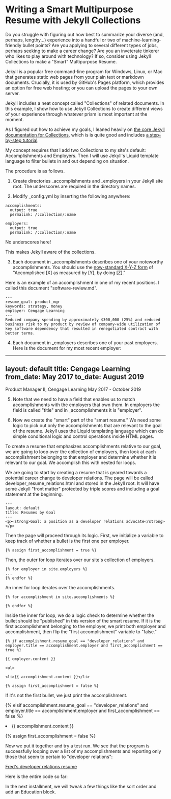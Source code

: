 # Writing a Smart Multipurpose Resume with Jekyll Collections

Do you struggle with figuring out how best to summarize your diverse (and, perhaps, lengthy...) experience into a handful or two of machine-learning-friendly bullet points?
Are you applying to several different types of jobs, perhaps seeking to make a career change?
Are you an inveterate tinkerer who likes to play around with technology?
If so, consider using Jekyll Collections to make a "Smart" Multipurpose Resume.

Jekyll is a popular free command-line program for Windows, Linux, or Mac that generates static web pages from your plain text or markdown documents. Crucially, it is used by GitHub's Pages platform, which provides an option for free web hosting; or you can upload the pages to your own server.

Jekyll includes a neat concept called "Collections" of related documents.  In this example, I show how to use Jekyll Collections to create different views of your experience through whatever prism is most important at the moment.

As I figured out how to achieve my goals, I leaned heavily on [the core Jekyll documentation for Collections](https://jekyllrb.com/docs/collections/), which is is quite good and includes [a step-by-step tutorial](https://jekyllrb.com/docs/step-by-step/09-collections/).

My concept requires that I add two Collections to my site's default: Accomplishments and Employers. Then I will use Jekyll's Liquid template language to filter bullets in and out depending on situation.

The procedure is as follows.

1.  Create directories _accomplishments and _employers in your Jekyll site root.  The underscores are required in the directory names.

2.  Modify _config.yml by inserting the following anywhere:

```
accomplishments:
  output: true
  permalink: /:collection/:name

employers:
  output: true
  permalink: /:collection/:name

```
No underscores here!

This makes Jekyll aware of the collections.

3.  Each document in _accomplishments describes one of your noteworthy accomplishments. You should use the [now-standard X-Y-Z form](https://www.inc.com/bill-murphy-jr/google-recruiters-say-these-5-resume-tips-including-x-y-z-formula-will-improve-your-odds-of-getting-hired-at-google.html) of "Accomplished [X] as measured by [Y], by doing [Z]."

Here is an example of an accomplishment in one of my recent positions.  I called this document "software-review.md".

```
---
resume_goal: product_mgr
keywords: strategy, money
employer: Cengage Learning
---
Reduced company spending by approximately $300,000 (25%) and reduced business risk to my product by review of company-wide utilization of key software dependency that resulted in renegotiated contract with better terms.

```
4.  Each document in _employers describes one of your past employers.  Here is the document for my most recent employer:

---
layout: default
title: Cengage Learning
from_date: May 2017
to_date: August 2019
---
Product Manager II, Cengage Learning May 2017 - October 2019

5.  Note that we need to have a field that enables us to match accomplishments with the employers that own them.  In employers the field is called "title" and in _accomplishments it is "employer".  

6. Now we create the "smart" part of the "smart resume."  We need some logic to pick out only the accomplishments that are relevant to the goal of the resume.  Jekyll uses the Liquid templating language which can do simple conditional logic and control operations inside HTML pages. 

To create a resume that emphasizes accomplishments relative to our goal, we are going to loop over the collection of employers, then look at each accomplishment belonging to that employer and determine whether it is relevant to our goal.  We accomplish this with nested for loops.

We are going to start by creating a resume that is geared towards a potential career change to developer relations.  The page will be called developer_resume_relations.html and stored in the Jekyll root.  It will have some Jekyll "front matter" protected by triple scores and including a goal statement at the beginning.

```
---
layout: default
title: Resumes by Goal
---
<p><strong>Goal: a position as a developer relations advocate</strong></p>

```
Then the page will proceed through its logic.  First, we initialize a variable to keep track of whether a bullet is the first one per employer.
```
{% assign first_accomplishment = true %}

```
Then, the  outer for loop iterates over our site's collection of employers.

```
{% for employer in site.employers %}
...
{% endfor %}
```

An inner for loop iterates over the accomplishments.

```
{% for accomplishment in site.accomplishments %}

{% endfor %}
```

Inside the inner for loop, we do a logic check to determine whether the bullet should be "published" in this version of the smart resume. If it is the first accomplishment belonging to the employer, we print both employer and accomplishment, then flip the "first accomplishment" variable to "false."

```
{% if accomplishment.resume_goal == "developer_relations" and employer.title == accomplishment.employer and first_accomplishment == true %}

{{ employer.content }}

<ul>

<li>{{ accomplishment.content }}</li>

{% assign first_accomplishment = false %}

```
If it's not the first bullet, we just print the accomplishment.

{% elsif accomplishment.resume_goal == "developer_relations" and employer.title == accomplishment.employer and first_accomplishment == false %}

<li>{{ accomplishment.content }}</li>

{% assign first_accomplishment = false %}

Now we put it together and try a test run.  We see that the program is successfully looping over a list of my accomplishments and reporting only those that seem to pertain to "developer relations":

[Fred's developer relations resume](resumes/developer_relations_resume.html)

Here is the entire code so far:

In the next installment, we will tweak a few things like the sort order and add an Education block.

